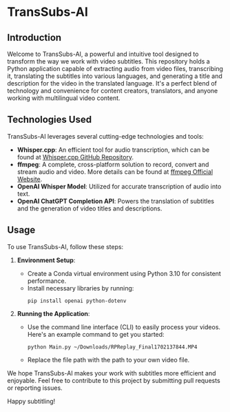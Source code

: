 # TransSubs-AI

## Introduction
Welcome to TransSubs-AI, a powerful and intuitive tool designed to transform the way we work with video subtitles. This repository holds a Python application capable of extracting audio from video files, transcribing it, translating the subtitles into various languages, and generating a title and description for the video in the translated language. It's a perfect blend of technology and convenience for content creators, translators, and anyone working with multilingual video content.

## Technologies Used
TransSubs-AI leverages several cutting-edge technologies and tools:

- **Whisper.cpp**: An efficient tool for audio transcription, which can be found at [Whisper.cpp GitHub Repository](https://github.com/ggerganov/whisper.cpp).
- **ffmpeg**: A complete, cross-platform solution to record, convert and stream audio and video. More details can be found at [ffmpeg Official Website](https://ffmpeg.org/).
- **OpenAI Whisper Model**: Utilized for accurate transcription of audio into text.
- **OpenAI ChatGPT Completion API**: Powers the translation of subtitles and the generation of video titles and descriptions.

## Usage
To use TransSubs-AI, follow these steps:

1. **Environment Setup**:
   - Create a Conda virtual environment using Python 3.10 for consistent performance.
   - Install necessary libraries by running:
     ```
     pip install openai python-dotenv
     ```

2. **Running the Application**:
   - Use the command line interface (CLI) to easily process your videos. Here's an example command to get you started:
     ```
     python Main.py ~/Downloads/RPReplay_Final1702137844.MP4
     ```
   - Replace the file path with the path to your own video file.

We hope TransSubs-AI makes your work with subtitles more efficient and enjoyable. Feel free to contribute to this project by submitting pull requests or reporting issues.

Happy subtitling!
